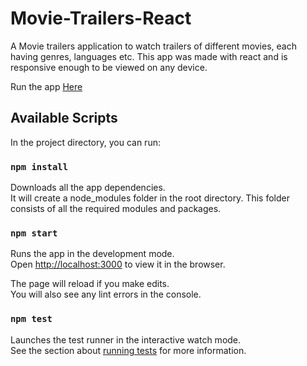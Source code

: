 # Movie-Trailers-React

A Movie trailers application to watch trailers of different movies, each having genres, languages etc.
This app was made with react and is responsive enough to be viewed on any device.

Run the app [Here](https://teeejaey.github.io/Movie-Trailers-Live/)

## Available Scripts

In the project directory, you can run:

### `npm install`

Downloads all the app dependencies.\
It will create a node_modules folder in the root directory. This folder consists of all the required modules and packages.

### `npm start`

Runs the app in the development mode.\
Open [http://localhost:3000](http://localhost:3000) to view it in the browser.

The page will reload if you make edits.\
You will also see any lint errors in the console.

### `npm test`

Launches the test runner in the interactive watch mode.\
See the section about [running tests](https://facebook.github.io/create-react-app/docs/running-tests) for more information.
